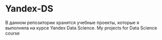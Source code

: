 # Yandex-DS
В данном репозитории хранятся учебные проекты, которые я выполняла на курсе Yandex Data Science.
My projects for Data Science course
